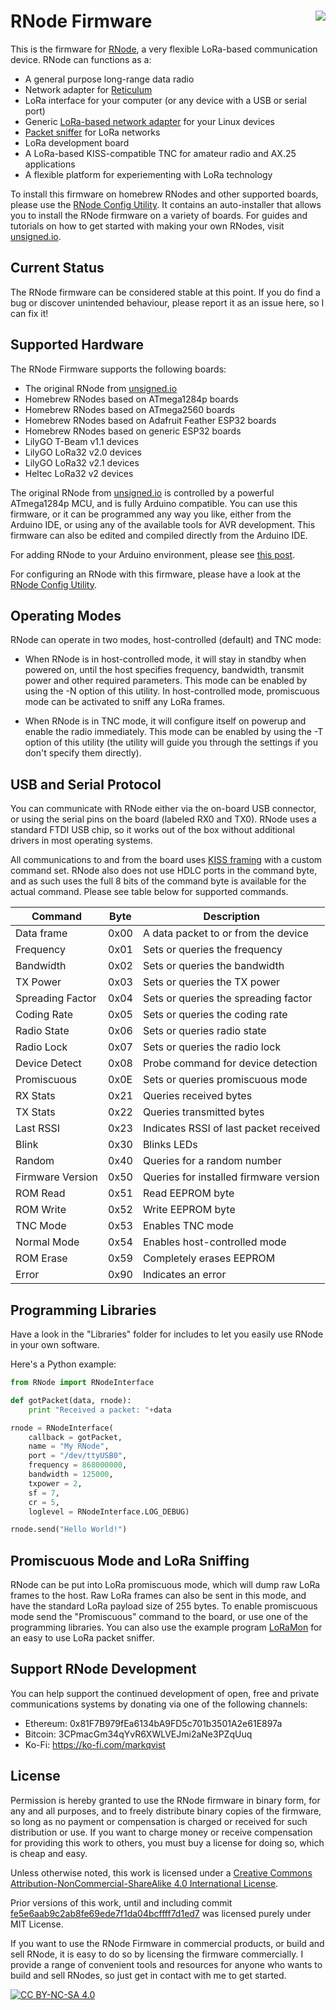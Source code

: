 # RNode Firmware <img align="right" src="https://img.shields.io/badge/License-CC%20BY--NC--SA%204.0-lightgrey.svg"/>

This is the firmware for [RNode](https://unsigned.io/rnode), a very flexible LoRa-based communication device. RNode can functions as a:

- A general purpose long-range data radio
- Network adapter for [Reticulum](https://github.com/markqvist/Reticulum)
- LoRa interface for your computer (or any device with a USB or serial port)
- Generic [LoRa-based network adapter](https://unsigned.io/15-kilometre-ssh-link-with-rnode/) for your Linux devices
- [Packet sniffer](https://github.com/markqvist/LoRaMon) for LoRa networks
- LoRa development board
- A LoRa-based KISS-compatible TNC for amateur radio and AX.25 applications
- A flexible platform for experiementing with LoRa technology

To install this firmware on homebrew RNodes and other supported boards, please use the [RNode Config Utility](https://github.com/markqvist/rnodeconfigutil). It contains an auto-installer that allows you to install the RNode firmware on a variety of boards. For guides and tutorials on how to get started with making your own RNodes, visit [unsigned.io](https://unsigned.io).

## Current Status
The RNode firmware can be considered stable at this point. If you do find a bug or discover unintended behaviour, please report it as an issue here, so I can fix it!

## Supported Hardware

The RNode Firmware supports the following boards:

- The original RNode from [unsigned.io](https://unsigned.io/)
- Homebrew RNodes based on ATmega1284p boards
- Homebrew RNodes based on ATmega2560 boards
- Homebrew RNodes based on Adafruit Feather ESP32 boards
- Homebrew RNodes based on generic ESP32 boards
- LilyGO T-Beam v1.1 devices
- LilyGO LoRa32 v2.0 devices
- LilyGO LoRa32 v2.1 devices
- Heltec LoRa32 v2 devices

The original RNode from [unsigned.io](https://unsigned.io) is controlled by a powerful ATmega1284p MCU, and is fully Arduino compatible. You can use this firmware, or it can be programmed any way you like, either from the Arduino IDE, or using any of the available tools for AVR development. This firmware can also be edited and compiled directly from the Arduino IDE.

For adding RNode to your Arduino environment, please see [this post](https://unsigned.io/board-support-in-arduino-ide/).

For configuring an RNode with this firmware, please have a look at the [RNode Config Utility](https://github.com/markqvist/rnodeconfigutil).

## Operating Modes
RNode can operate in two modes, host-controlled (default) and TNC mode:

- When RNode is in host-controlled mode, it will stay in standby when powered on, until the host specifies frequency, bandwidth, transmit power and other required parameters. This mode can be enabled by using the -N option of this utility. In host-controlled mode, promiscuous mode can be activated to sniff any LoRa frames.

- When RNode is in TNC mode, it will configure itself on powerup and enable the radio immediately. This mode can be enabled by using the -T option of this utility (the utility will guide you through the settings if you don't specify them directly).

## USB and Serial Protocol
You can communicate with RNode either via the on-board USB connector, or using the serial pins on the board (labeled RX0 and TX0). RNode uses a standard FTDI USB chip, so it works out of the box without additional drivers in most operating systems.

All communications to and from the board uses [KISS framing](https://en.wikipedia.org/wiki/KISS_(TNC)) with a custom command set. RNode also does not use HDLC ports in the command byte, and as such uses the full 8 bits of the command byte is available for the actual command. Please see table below for supported commands.

| Command          | Byte | Description
| -----------------|------| -----------------------------------------------
| Data frame       | 0x00 | A data packet to or from the device
| Frequency        | 0x01 | Sets or queries the frequency
| Bandwidth        | 0x02 | Sets or queries the bandwidth
| TX Power         | 0x03 | Sets or queries the TX power
| Spreading Factor | 0x04 | Sets or queries the spreading factor
| Coding Rate      | 0x05 | Sets or queries the coding rate
| Radio State      | 0x06 | Sets or queries radio state
| Radio Lock       | 0x07 | Sets or queries the radio lock
| Device Detect    | 0x08 | Probe command for device detection
| Promiscuous      | 0x0E | Sets or queries promiscuous mode
| RX Stats         | 0x21 | Queries received bytes
| TX Stats         | 0x22 | Queries transmitted bytes
| Last RSSI        | 0x23 | Indicates RSSI of last packet received
| Blink            | 0x30 | Blinks LEDs
| Random           | 0x40 | Queries for a random number
| Firmware Version | 0x50 | Queries for installed firmware version
| ROM Read         | 0x51 | Read EEPROM byte
| ROM Write        | 0x52 | Write EEPROM byte
| TNC Mode         | 0x53 | Enables TNC mode
| Normal Mode      | 0x54 | Enables host-controlled mode
| ROM Erase        | 0x59 | Completely erases EEPROM
| Error            | 0x90 | Indicates an error

## Programming Libraries
Have a look in the "Libraries" folder for includes to let you easily use RNode in your own software.

Here's a Python example:

```python
from RNode import RNodeInterface

def gotPacket(data, rnode):
	print "Received a packet: "+data

rnode = RNodeInterface(
	callback = gotPacket,
	name = "My RNode",
	port = "/dev/ttyUSB0",
	frequency = 868000000,
	bandwidth = 125000,
	txpower = 2,
	sf = 7,
	cr = 5,
	loglevel = RNodeInterface.LOG_DEBUG)

rnode.send("Hello World!")
```

## Promiscuous Mode and LoRa Sniffing
RNode can be put into LoRa promiscuous mode, which will dump raw LoRa frames to the host. Raw LoRa frames can also be sent in this mode, and have the standard LoRa payload size of 255 bytes. To enable promiscuous mode send the "Promiscuous" command to the board, or use one of the programming libraries. You can also use the example program [LoRaMon](https://github.com/markqvist/LoRaMon) for an easy to use LoRa packet sniffer.

## Support RNode Development
You can help support the continued development of open, free and private communications systems by donating via one of the following channels:

- Ethereum: 0x81F7B979fEa6134bA9FD5c701b3501A2e61E897a
- Bitcoin: 3CPmacGm34qYvR6XWLVEJmi2aNe3PZqUuq
- Ko-Fi: https://ko-fi.com/markqvist

## License
Permission is hereby granted to use the RNode firmware in binary form, for any and all purposes, and to freely distribute binary copies of the firmware, so long as no payment or compensation is charged or received for such distribution or use. If you want to charge money or receive compensation for providing this work to others, you must buy a license for doing so, which is cheap and easy.

Unless otherwise noted, this work is licensed under a [Creative Commons Attribution-NonCommercial-ShareAlike 4.0 International License][cc-by-nc-sa].

Prior versions of this work, until and including commit [fe5e6aab9c2ab8fe69ede7f1da04bcffff7d1ed7](https://github.com/markqvist/RNode_Firmware/commit/fe5e6aab9c2ab8fe69ede7f1da04bcffff7d1ed7) was licensed purely under MIT License.

If you want to use the RNode Firmware in commercial products, or build and sell RNode, it is easy to do so by licensing the firmware commercially. I provide a range of convenient tools and resources for anyone who wants to build and sell RNodes, so just get in contact with me to get started.

[![CC BY-NC-SA 4.0][cc-by-nc-sa-image]][cc-by-nc-sa]

[cc-by-nc-sa]: http://creativecommons.org/licenses/by-nc-sa/4.0/
[cc-by-nc-sa-image]: https://licensebuttons.net/l/by-nc-sa/4.0/88x31.png
[cc-by-nc-sa-shield]: https://img.shields.io/badge/License-CC%20BY--NC--SA%204.0-lightgrey.svg
